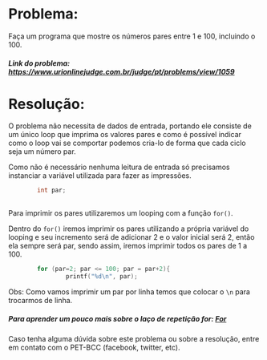 # Problema:
 
Faça um programa que mostre os números pares entre 1 e 100, incluindo o 100.
 
##### Link do problema: https://www.urionlinejudge.com.br/judge/pt/problems/view/1059
 
# Resolução:

O problema não necessita de dados de entrada, portando ele consiste de um único loop que imprima os valores pares e como é possível indicar como o loop vai se comportar podemos cria-lo de forma que cada ciclo seja um número par.
 
Como não é necessário nenhuma leitura de entrada só precisamos instanciar a variável utilizada para fazer as impressões.
 
```c
        int par;
 
```
 
Para imprimir os pares utilizaremos um looping com a função `for()`.
  
Dentro do `for()` iremos imprimir os pares utilizando a própria variável do looping e seu incremento será de adicionar 2 e o valor inicial será 2, então ela sempre será par, sendo assim, iremos imprimir todos os pares de 1 a 100.
 
```c
        for (par=2; par <= 100; par = par+2){
                printf("%d\n", par);
```
Obs: Como vamos imprimir um par por linha temos que colocar o `\n` para trocarmos de linha.
 
##### Para aprender um pouco mais sobre o laço de repetição for: [For](http://linguagemc.com.br/a-estrutura-de-repeticao-for-em-c/)
 
Caso tenha alguma dúvida sobre este problema ou sobre a resolução, entre em contato com o PET-BCC (facebook, twitter, etc).

